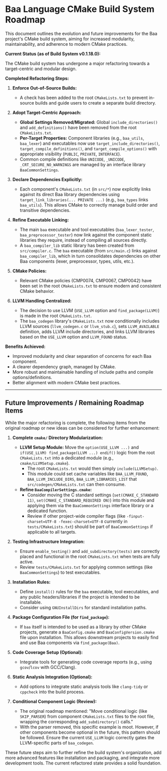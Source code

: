 # Baa Language CMake Build System Roadmap

This document outlines the evolution and future improvements for the Baa project's CMake build system, aiming for increased modularity, maintainability, and adherence to modern CMake practices.

**Current Status (as of Build System v0.1.18.0):**

The CMake build system has undergone a major refactoring towards a target-centric and modular design.

**Completed Refactoring Steps:**

1. **Enforce Out-of-Source Builds:**
    * A check has been added to the root `CMakeLists.txt` to prevent in-source builds and guide users to create a separate build directory.

2. **Adopt Target-Centric Approach:**
    * **Global Settings Removed/Migrated:** Global `include_directories()` and `add_definitions()` have been removed from the root `CMakeLists.txt`.
    * **Per-Target Properties:** Component libraries (e.g., `baa_utils`, `baa_lexer`) and executables now use `target_include_directories()`, `target_compile_definitions()`, and `target_compile_options()` with appropriate visibility (`PUBLIC`, `PRIVATE`, `INTERFACE`).
    * Common compile definitions like `UNICODE`, `_UNICODE`, `_CRT_SECURE_NO_WARNINGS` are managed by an interface library `BaaCommonSettings`.

3. **Declare Dependencies Explicitly:**
    * Each component's `CMakeLists.txt` (in `src/*`) now explicitly links against its direct Baa library dependencies using `target_link_libraries(... PRIVATE ...)` (e.g., `baa_types` links `baa_utils`). This allows CMake to correctly manage build order and transitive dependencies.

4. **Refine Executable Linking:**
    * The main `baa` executable and tool executables (`baa_lexer_tester`, `baa_preprocessor_tester`) now link against the component static libraries they require, instead of compiling all sources directly.
    * A `baa_compiler_lib` static library has been created from `src/compiler.c`. The `baa` executable (from `src/main.c`) links against `baa_compiler_lib`, which in turn consolidates dependencies on other Baa components (lexer, preprocessor, types, utils, etc.).

5. **CMake Policies:**
    * Relevant CMake policies (CMP0074, CMP0067, CMP0042) have been set in the root `CMakeLists.txt` to ensure modern and consistent CMake behavior.

6. **LLVM Handling Centralized:**
    * The decision to use LLVM (`USE_LLVM` option and `find_package(LLVM)`) is made in the root `CMakeLists.txt`.
    * The `baa_codegen` library's `CMakeLists.txt` now conditionally includes LLVM sources (`llvm_codegen.c` or `llvm_stub.c`), sets `LLVM_AVAILABLE` definition, adds LLVM include directories, and links LLVM libraries based on the `USE_LLVM` option and `LLVM_FOUND` status.

**Benefits Achieved:**

* Improved modularity and clear separation of concerns for each Baa component.
* A clearer dependency graph, managed by CMake.
* More robust and maintainable handling of include paths and compile options/definitions.
* Better alignment with modern CMake best practices.

---

## Future Improvements / Remaining Roadmap Items

While the major refactoring is complete, the following items from the original roadmap or new ideas can be considered for further enhancement:

1. **Complete `cmake/` Directory Modularization:**
    * **LLVM Setup Module:** Move the `option(USE_LLVM ...)` and `if(USE_LLVM) find_package(LLVM ...) endif()` logic from the root `CMakeLists.txt` into a dedicated module (e.g., `cmake/LLVMSetup.cmake`).
        * The root `CMakeLists.txt` would then simply `include(LLVMSetup)`.
        * This module could set cache variables like `BAA_LLVM_FOUND`, `BAA_LLVM_INCLUDE_DIRS`, `BAA_LLVM_LIBRARIES_LIST` that `src/codegen/CMakeLists.txt` can then consume.
    * **Refine `BaaCompilerSettings.cmake`:**
        * Consider moving the C standard settings (`set(CMAKE_C_STANDARD 11)`, `set(CMAKE_C_STANDARD_REQUIRED ON)`) into this module and applying them via the `BaaCommonSettings` interface library or a dedicated function.
        * Review if other project-wide compiler flags (like `-finput-charset=UTF-8 -fexec-charset=UTF-8` currently in `tests/CMakeLists.txt`) should be part of `BaaCommonSettings` if applicable to all targets.

2. **Testing Infrastructure Integration:**
    * Ensure `enable_testing()` and `add_subdirectory(tests)` are correctly placed and functional in the root `CMakeLists.txt` when tests are fully active.
    * Review `tests/CMakeLists.txt` for applying common settings (like `BaaCommonSettings`) to test executables.

3. **Installation Rules:**
    * Define `install()` rules for the `baa` executable, tool executables, and any public headers/libraries if the project is intended to be installable.
    * Consider using `GNUInstallDirs` for standard installation paths.

4. **Package Configuration File (for `find_package`):**
    * If `baa` itself is intended to be used as a library by other CMake projects, generate a `BaaConfig.cmake` and `BaaConfigVersion.cmake` file upon installation. This allows downstream projects to easily find and use Baa components via `find_package(Baa)`.

5. **Code Coverage Setup (Optional):**
    * Integrate tools for generating code coverage reports (e.g., using `gcov`/`lcov` with GCC/Clang).

6. **Static Analysis Integration (Optional):**
    * Add options to integrate static analysis tools like `clang-tidy` or `cppcheck` into the build process.

7. **Conditional Component Logic (Review):**
    * The original roadmap mentioned: "Move conditional logic (like `SKIP_PARSER`) from component `CMakeLists.txt` files to the root file, wrapping the corresponding `add_subdirectory()` calls."
    * With the parser removed, this specific example is moot. However, if other components become optional in the future, this pattern should be followed. Ensure the current `USE_LLVM` logic correctly gates the LLVM-specific parts of `baa_codegen`.

These future steps aim to further refine the build system's organization, add more advanced features like installation and packaging, and integrate more development tools. The current refactored state provides a solid foundation.
